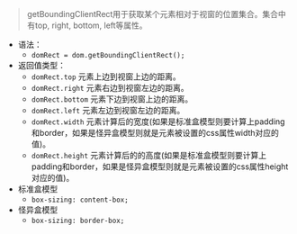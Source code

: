 > getBoundingClientRect用于获取某个元素相对于视窗的位置集合。集合中有top, right, bottom, left等属性。
* 语法：
    - ```domRect = dom.getBoundingClientRect();```
* 返回值类型：
    - ```domRect.top``` 元素上边到视窗上边的距离。
    - ```domRect.right``` 元素右边到视窗左边的距离。
    - ```domRect.bottom``` 元素下边到视窗上边的距离。
    - ```domRect.left``` 元素左边到视窗左边的距离。
    - ```domRect.width``` 元素计算后的宽度(如果是标准盒模型则要计算上padding和border，如果是怪异盒模型则就是元素被设置的css属性width对应的值)。
    - ```domRect.height``` 元素计算后的的高度(如果是标准盒模型则要计算上padding和border，如果是怪异盒模型则就是元素被设置的css属性height对应的值)。
* 标准盒模型
    - ```box-sizing: content-box;```
* 怪异盒模型
    - ```box-sizing: border-box;```
